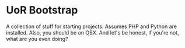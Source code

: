 # UoR Bootstrap

A collection of stuff for starting projects. Assumes PHP and Python are installed. Also, you should be on OSX. And let's be honest, if you're not, what are you even doing?